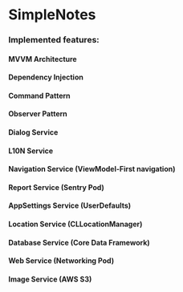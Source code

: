 # SimpleNotes

### Implemented features:

#### MVVM Architecture
#### Dependency Injection
#### Command Pattern
#### Observer Pattern
#### Dialog Service
#### L10N Service
#### Navigation Service (ViewModel-First navigation)
#### Report Service (Sentry Pod)
#### AppSettings Service (UserDefaults)
#### Location Service (CLLocationManager)
#### Database Service (Core Data Framework)
#### Web Service (Networking Pod)
#### Image Service (AWS S3)
